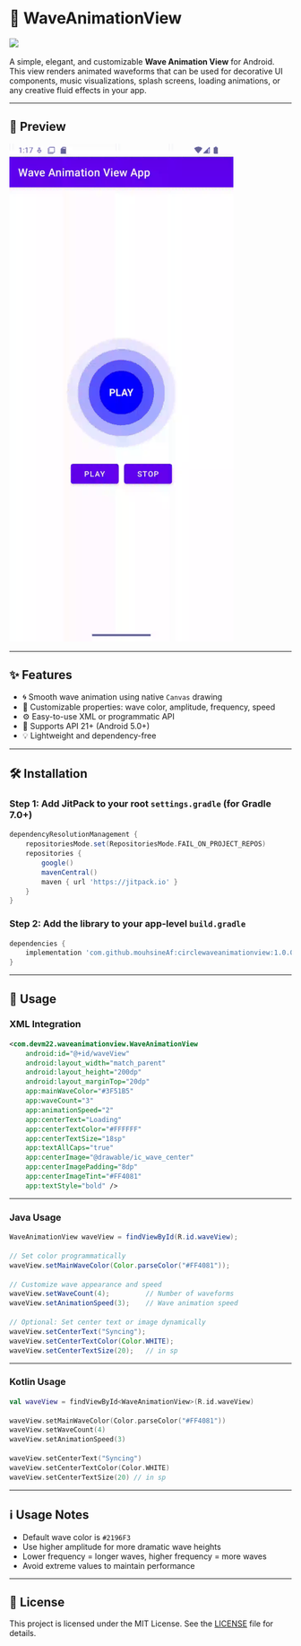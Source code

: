 # 🌊 WaveAnimationView

[![](https://jitpack.io/v/com.github.mouhsineAf/waveanimationview.svg)](https://jitpack.io/#com.github.mouhsineAf/circlewaveanimationview)

A simple, elegant, and customizable **Wave Animation View** for Android. This view renders animated waveforms that can be used for decorative UI components, music visualizations, splash screens, loading animations, or any creative fluid effects in your app.

---

## 📸 Preview

![WaveAnimationView Demo](wave_preview.gif)


---

## ✨ Features

- 🌀 Smooth wave animation using native `Canvas` drawing  
- 🎨 Customizable properties: wave color, amplitude, frequency, speed  
- ⚙️ Easy-to-use XML or programmatic API  
- 📱 Supports API 21+ (Android 5.0+)  
- 💡 Lightweight and dependency-free  

---

## 🛠️ Installation

### Step 1: Add JitPack to your root `settings.gradle` (for Gradle 7.0+)

```groovy
dependencyResolutionManagement {
    repositoriesMode.set(RepositoriesMode.FAIL_ON_PROJECT_REPOS)
    repositories {
        google()
        mavenCentral()
        maven { url 'https://jitpack.io' }
    }
}
```

### Step 2: Add the library to your app-level `build.gradle`

```groovy
dependencies {
    implementation 'com.github.mouhsineAf:circlewaveanimationview:1.0.0'
}
```

---

## 🧩 Usage

### XML Integration

```xml
<com.devm22.waveanimationview.WaveAnimationView
    android:id="@+id/waveView"
    android:layout_width="match_parent"
    android:layout_height="200dp"
    android:layout_marginTop="20dp"
    app:mainWaveColor="#3F51B5"
    app:waveCount="3"
    app:animationSpeed="2"
    app:centerText="Loading"
    app:centerTextColor="#FFFFFF"
    app:centerTextSize="18sp"
    app:textAllCaps="true"
    app:centerImage="@drawable/ic_wave_center"
    app:centerImagePadding="8dp"
    app:centerImageTint="#FF4081"
    app:textStyle="bold" />

```

---

### Java Usage

```java
WaveAnimationView waveView = findViewById(R.id.waveView);

// Set color programmatically
waveView.setMainWaveColor(Color.parseColor("#FF4081"));

// Customize wave appearance and speed
waveView.setWaveCount(4);         // Number of waveforms
waveView.setAnimationSpeed(3);    // Wave animation speed

// Optional: Set center text or image dynamically
waveView.setCenterText("Syncing");
waveView.setCenterTextColor(Color.WHITE);
waveView.setCenterTextSize(20);   // in sp

```

---

### Kotlin Usage

```kotlin
val waveView = findViewById<WaveAnimationView>(R.id.waveView)

waveView.setMainWaveColor(Color.parseColor("#FF4081"))
waveView.setWaveCount(4)
waveView.setAnimationSpeed(3)

waveView.setCenterText("Syncing")
waveView.setCenterTextColor(Color.WHITE)
waveView.setCenterTextSize(20) // in sp

```

---

## ℹ️ Usage Notes

- Default wave color is `#2196F3`
- Use higher amplitude for more dramatic wave heights
- Lower frequency = longer waves, higher frequency = more waves
- Avoid extreme values to maintain performance

---

## 📄 License

This project is licensed under the MIT License. See the [LICENSE](./LICENSE.txt) file for details.
